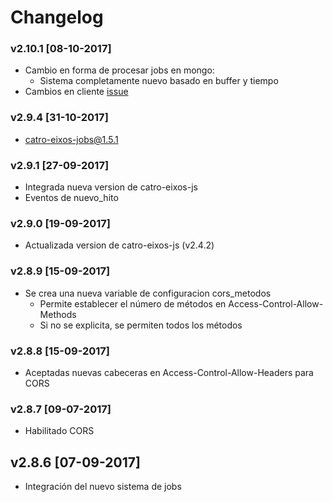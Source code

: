 # Changelog 

### v2.10.1 [08-10-2017]

- Cambio en forma de procesar jobs en mongo:
  - Sistema completamente nuevo basado en buffer y tiempo
- Cambios en cliente [issue](https://github.com/prefapp/catro-eixos-swagger/issues/8)

### v2.9.4 [31-10-2017]

- catro-eixos-jobs@1.5.1

### v2.9.1 [27-09-2017]

- Integrada nueva version de catro-eixos-js
- Eventos de nuevo_hito 

### v2.9.0 [19-09-2017]

- Actualizada version de catro-eixos-js (v2.4.2)

### v2.8.9 [15-09-2017]

- Se crea una nueva variable de configuracion cors_metodos
  - Permite establecer el número de métodos en Access-Control-Allow-Methods
  - Si no se explicita, se permiten todos los métodos

### v2.8.8 [15-09-2017]

- Aceptadas nuevas cabeceras en Access-Control-Allow-Headers para CORS

### v2.8.7 [09-07-2017]

- Habilitado CORS

## v2.8.6 [07-09-2017]

- Integración del nuevo sistema de jobs
